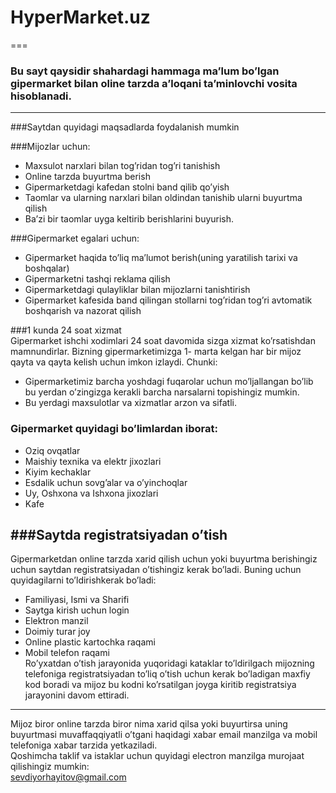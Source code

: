 # HyperMarket.uz
===
### Bu sayt qaysidir shahardagi hammaga ma’lum bo’lgan gipermarket bilan oline tarzda a’loqani ta’minlovchi vosita hisoblanadi.   
---
###Saytdan quyidagi maqsadlarda foydalanish mumkin

###Mijozlar uchun:
  * Maxsulot narxlari bilan tog’ridan tog’ri tanishish
  * Online tarzda buyurtma berish
  * Gipermarketdagi kafedan stolni band qilib qo’yish
  * Taomlar va ularning narxlari bilan oldindan tanishib ularni buyurtma qilish
  * Ba’zi bir taomlar uyga keltirib berishlarini buyurish.   

###Gipermarket egalari uchun:   
  * Gipermarket haqida to’liq ma’lumot berish(uning yaratilish tarixi va boshqalar)
  * Gipermarketni tashqi reklama qilish
  * Gipermarketdagi qulayliklar bilan mijozlarni tanishtirish
  * Gipermarket kafesida band qilingan stollarni tog’ridan tog’ri avtomatik boshqarish va nazorat qilish   

###1 kunda 24 soat xizmat  
  Gipermarket ishchi xodimlari 24 soat davomida sizga xizmat ko’rsatishdan mamnundirlar. Bizning gipermarketimizga 1- marta kelgan har bir mijoz qayta va qayta kelish uchun imkon izlaydi. Chunki:   
  * Gipermarketimiz barcha yoshdagi fuqarolar uchun mo’ljallangan bo’lib bu yerdan o’zingizga kerakli barcha narsalarni topishingiz mumkin.
  * Bu yerdagi maxsulotlar va xizmatlar arzon va sifatli.   
    
### Gipermarket quyidagi bo’limlardan iborat:    
* Oziq ovqatlar
* Maishiy texnika va elektr jixozlari
* Kiyim kechaklar
* Esdalik uchun sovg’alar va o’yinchoqlar
* Uy, Oshxona va Ishxona jixozlari
* Kafe     

###Saytda registratsiyadan o’tish     
---
Gipermarketdan online tarzda xarid qilish uchun yoki buyurtma berishingiz uchun saytdan registratsiyadan o’tishingiz kerak bo’ladi. Buning uchun quyidagilarni to’ldirishkerak bo’ladi:     
* Familiyasi, Ismi va Sharifi
* Saytga kirish uchun login
* Elektron manzil
* Doimiy turar joy
* Online plastic kartochka raqami
* Mobil telefon raqami     
Ro’yxatdan o’tish jarayonida yuqoridagi kataklar to’ldirilgach mijozning telefoniga registratsiyadan to’liq o’tish uchun kerak bo’ladigan maxfiy kod boradi va mijoz bu kodni ko’rsatilgan joyga kiritib registratsiya jarayonini davom ettiradi.       
---
Mijoz biror online tarzda biror nima xarid qilsa yoki buyurtirsa uning buyurtmasi muvaffaqqiyatli o’tgani haqidagi xabar email manzilga va mobil telefoniga xabar tarzida yetkaziladi.     
Qoshimcha taklif va istaklar uchun quyidagi electron manzilga murojaat qilishingiz mumkin:    
sevdiyorhayitov@gmail.com
